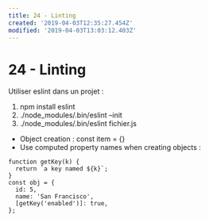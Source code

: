 ```yaml
---
title: 24 - Linting
created: '2019-04-03T12:35:27.454Z'
modified: '2019-04-03T13:03:12.403Z'
---
```


# 24 - Linting
Utiliser eslint dans un projet :
1. npm install eslint
1. ./node_modules/.bin/eslint –init
1. ./node_modules/.bin/eslint fichier.js
     
- Object creation : const item = {}
- Use computed property names when creating objects :
```
function getKey(k) {
  return `a key named ${k}`;
}
const obj = {
  id: 5,
  name: 'San Francisco',
  [getKey('enabled')]: true,
};
```
